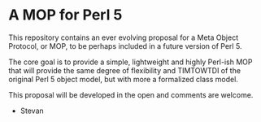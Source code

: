 # A MOP for Perl 5

This repository contains an ever evolving proposal for a
Meta Object Protocol, or MOP, to be perhaps included in a
future version of Perl 5.

The core goal is to provide a simple, lightweight and
highly Perl-ish MOP that will provide the same degree of
flexibility and TIMTOWTDI of the original Perl 5 object
model, but with more a formalized class model.

This proposal will be developed in the open and comments
are welcome.

- Stevan
